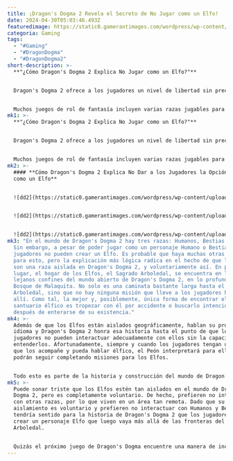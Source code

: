 ```yaml
---
title: ¡Dragon's Dogma 2 Revela el Secreto de No Jugar como un Elfo!
date: 2024-04-30T05:03:46.493Z
featuredimage: https://static0.gamerantimages.com/wordpress/wp-content/uploads/2024/04/glyndwr-with-his-hand-on-his-hip-in-dragon-s-dogma-2.jpg?q=70&fit=contain&w=1140&h=&dpr=1
categoria: Gaming
tags:
  - "#Gaming"
  - "#DragonDogma"
  - "#DragonDogma2"
short-description: >-
  **"¿Cómo Dragon's Dogma 2 Explica No Jugar como un Elfo?"**


  Dragon's Dogma 2 ofrece a los jugadores un nivel de libertad sin precedentes en su jugabilidad. Desde su profundo sistema de creación de personajes hasta su combate emergente, duro e implacable, Dragon's Dogma 2 tiene en cuenta muchas de las decisiones que los jugadores toman, ya sean intencionales o subconscientes. Su creador de personajes es una de sus características más innovadoras, y puede llegar a ser tan complejo e intrincado que Capcom sintió que necesitaba un "modo fácil" que se basara en una gran biblioteca de modelos de personajes preestablecidos. Sin embargo, a pesar de la cantidad de agencia que tienen los jugadores para crear su personaje de Dragon's Dogma 2, solo hay dos razas jugables para elegir: Humanos y Bestias.


  Muchos juegos de rol de fantasía incluyen varias razas jugables para que los jugadores elijan al crear su personaje, y estas razas a menudo incluyen elfos. Los elfos son
mk1: >-
  **"¿Cómo Dragon's Dogma 2 Explica No Jugar como un Elfo?"**


  Dragon's Dogma 2 ofrece a los jugadores un nivel de libertad sin precedentes en su jugabilidad. Desde su profundo sistema de creación de personajes hasta su combate emergente, duro e implacable, Dragon's Dogma 2 tiene en cuenta muchas de las decisiones que los jugadores toman, ya sean intencionales o subconscientes. Su creador de personajes es una de sus características más innovadoras, y puede llegar a ser tan complejo e intrincado que Capcom sintió que necesitaba un "modo fácil" que se basara en una gran biblioteca de modelos de personajes preestablecidos. Sin embargo, a pesar de la cantidad de agencia que tienen los jugadores para crear su personaje de Dragon's Dogma 2, solo hay dos razas jugables para elegir: Humanos y Bestias.


  Muchos juegos de rol de fantasía incluyen varias razas jugables para que los jugadores elijan al crear su personaje, y estas razas a menudo incluyen elfos. Los elfos son una raza popular en los juegos de fantasía, principalmente por cómo representan bien el género de fantasía. Desafortunadamente, aunque los elfos existen en el mundo de Dragon's Dogma 2, no se incluyen en las opciones de razas jugables. En cambio, Dragon's Dogma 2 utiliza su narrativa y construcción del mundo para básicamente explicar por qué jugar como un elfo no es una opción, y resulta completamente comprensible por qué los jugadores ni siquiera recibirían la opción.
mk2: >-
  #### **Cómo Dragon's Dogma 2 Explica No Dar a los Jugadores la Opción de Jugar
  como un Elfo**


  ![dd2](https://static0.gamerantimages.com/wordpress/wp-content/uploads/2024/04/female-elf-from-dragon-s-dogma-2.jpg?q=49&fit=contain&w=750&h=415&dpr=2 "dd2")


  ![dd2](https://static0.gamerantimages.com/wordpress/wp-content/uploads/2024/04/glyndwr-aiming-his-bow-in-dragon-s-dogma-2.jpg?q=49&fit=contain&w=750&h=415&dpr=2 "dd2")


  ![dd2](https://static0.gamerantimages.com/wordpress/wp-content/uploads/2024/04/sacred-arbor-in-dragon-s-dogma-2.jpg?q=49&fit=contain&w=750&h=415&dpr=2 "dd2")
mk3: "En el mundo de Dragon's Dogma 2 hay tres razas: Humanos, Bestias y Elfos.
  Sin embargo, a pesar de poder jugar como un personaje Humano o Bestia, los
  jugadores no pueden crear un Elfo. Es probable que haya muchas otras razones
  para esto, pero la explicación más lógica radica en el hecho de que los Elfos
  son una raza aislada en Dragon's Dogma 2, y voluntariamente así. En primer
  lugar, el hogar de los Elfos, el Sagrado Arboledal, se encuentra en los
  lejanos confines del mundo abierto de Dragon's Dogma 2, en lo profundo del
  Bosque de Malaquita. No solo es una caminata bastante larga hasta el Sagrado
  Arboledal, sino que no hay ninguna misión que lleve a los jugadores hasta
  allí. Como tal, la mejor y, posiblemente, única forma de encontrar el
  santuario élfico es tropezar con él por accidente o buscarlo intencionalmente
  después de enterarse de su existencia."
mk4: >-
  Además de que los Elfos están aislados geográficamente, hablan su propio
  idioma y Dragon's Dogma 2 honra esa historia hasta el punto de que los
  jugadores no pueden interactuar adecuadamente con ellos sin la capacidad de
  entenderlos. Afortunadamente, siempre y cuando los jugadores tengan un Peón
  que los acompañe y pueda hablar élfico, el Peón interpretará para ellos y
  podrán seguir completando misiones para los Elfos.


  Todo esto es parte de la historia y construcción del mundo de Dragon's Dogma 2, y ayuda a explicar por qué los jugadores no pueden jugar como un personaje Elfo en el juego.
mk5: >-
  Puede sonar triste que los Elfos estén tan aislados en el mundo de Dragon's
  Dogma 2, pero es completamente voluntario. De hecho, prefieren no interactuar
  con otras razas, por lo que viven en un área tan remota. Dado que su
  aislamiento es voluntario y prefieren no interactuar con Humanos y Bestias, no
  tendría sentido para la historia de Dragon's Dogma 2 que los jugadores puedan
  crear un personaje Elfo que luego vaya más allá de las fronteras del Sagrado
  Arboledal.


  Quizás el próximo juego de Dragon's Dogma encuentre una manera de incluir a los Elfos como personajes jugables, pero por ahora, tiene sentido por qué Dragon's Dogma 2 no lo permite. Al menos, da a los jugadores una razón para contratar Peones con habilidades específicas, como la capacidad de hablar élfico, dando así un poco más de prominencia a una de las mejores características de Dragon's Dogma 2.
---
```

